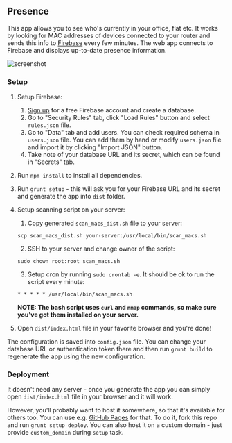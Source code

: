 ## Presence

This app allows you to see who's currently in your office, flat etc. It works by looking for MAC addresses of devices connected to your router and sends this info to [Firebase](https://www.firebase.com/) every few minutes. The web app connects to Firebase and displays up-to-date presence information.

![screenshot](https://www.evernote.com/shard/s17/sh/e74d3ddd-63db-498b-9341-0db532cff488/08bc91fe7edf8b24d65fa5379819d792/deep/0/Presence.png "Screenshot")

### Setup
1. Setup Firebase:
    1. [Sign up](https://www.firebase.com) for a free Firebase account and create a database.
    2. Go to "Security Rules" tab, click "Load Rules" button and select `rules.json` file.
    3. Go to "Data" tab and add users. You can check required schema in `users.json` file. You can add them by hand or modify `users.json` file and import it by clicking "Import JSON" button.
    4. Take note of your database URL and its secret, which can be found in "Secrets" tab.
3. Run `npm install` to install all dependencies.
4. Run `grunt setup` - this will ask you for your Firebase URL and its secret and generate the app into `dist` folder.
5. Setup scanning script on your server:
    1. Copy generated `scan_macs_dist.sh` file to your server:

    `scp scan_macs_dist.sh your-server:/usr/local/bin/scan_macs.sh`

    2. SSH to your server and change owner of the script:

    `sudo chown root:root scan_macs.sh`

    3. Setup cron by running `sudo crontab -e`. It should be ok to run the script every minute:

    `* * * * * /usr/local/bin/scan_macs.sh`
    
    **NOTE: The bash script uses `curl` and `nmap` commands, so make sure you've got them installed on your server.**
6. Open `dist/index.html` file in your favorite browser and you're done!

The configuration is saved into `config.json` file. You can change your database URL or authentication token there and then run `grunt build` to regenerate the app using the new configuration.

### Deployment
It doesn't need any server - once you generate the app you can simply open `dist/index.html` file in your browser and it will work. 

However, you'll probably want to host it somewhere, so that it's available for others too. You can use e.g. [GitHub Pages](http://pages.github.com/) for that. To do it, fork this repo and run `grunt setup deploy`. You can also host it on a custom domain - just provide `custom_domain` during `setup` task.
